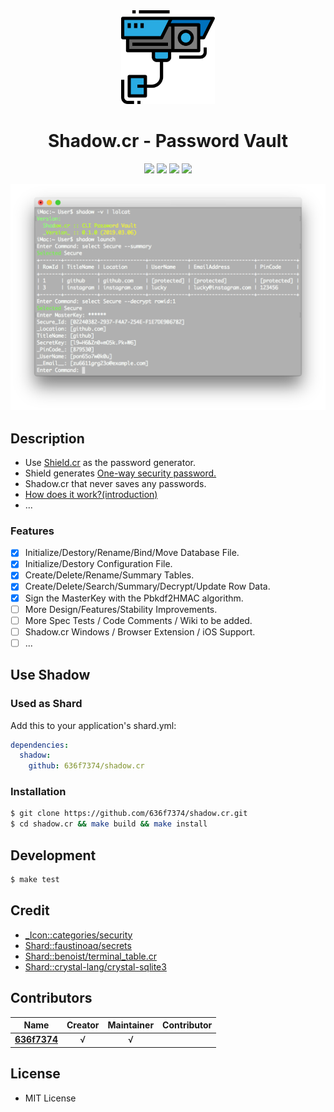 <div align = "center"><img src="images/icon.png" width="150" height="150" /></div>

<div align = "center">
  <h1>Shadow.cr - Password Vault</h1>
</div>

<p align="center">
  <a href="https://crystal-lang.org">
    <img src="https://img.shields.io/badge/built%20with-crystal-000000.svg" /></a>
  <a href="https://travis-ci.org/636f7374/shadow.cr">
    <img src="https://api.travis-ci.org/636f7374/shadow.cr.svg" /></a>
  <a href="https://github.com/636f7374/shadow.cr/releases">
    <img src="https://img.shields.io/github/release/636f7374/shadow.cr.svg" /></a>
  <a href="https://github.com/636f7374/shadow.cr/blob/master/license">
  	<img src="https://img.shields.io/github/license/636f7374/shadow.cr.svg"></a>
</p>

<div align = "center"><a href="https://asciinema.org/a/"><img src="images/terminal.png"></a></div>

## Description
* Use [Shield.cr](https://github.com/636f7374/shield.cr) as the password generator.
* Shield generates [One-way security password.](https://en.wikipedia.org/wiki/One-way_compression_function)
* Shadow.cr that never saves any passwords.
* [How does it work?(introduction)](docs/workflow.png)
* ...

### Features
- [X] Initialize/Destory/Rename/Bind/Move Database File.
- [X] Initialize/Destory Configuration File.
- [X] Create/Delete/Rename/Summary Tables.
- [X] Create/Delete/Search/Summary/Decrypt/Update Row Data.
- [X] Sign the MasterKey with the Pbkdf2HMAC algorithm.
- [ ] More Design/Features/Stability Improvements.
- [ ] More Spec Tests / Code Comments / Wiki to be added.
- [ ] Shadow.cr Windows / Browser Extension / iOS Support.
- [ ] ...

## Use Shadow

### Used as Shard
Add this to your application's shard.yml:
```yaml
dependencies:
  shadow:
    github: 636f7374/shadow.cr
```

### Installation
```bash
$ git clone https://github.com/636f7374/shadow.cr.git
$ cd shadow.cr && make build && make install
```

## Development
```bash
$ make test
```

## Credit
* [\_Icon::categories/security](https://www.flaticon.com/packs/security-62)
* [Shard::faustinoaq/secrets](https://github.com/faustinoaq/secrets)
* [Shard::benoist/terminal_table.cr](https://github.com/benoist/terminal_table.cr)
* [Shard::crystal-lang/crystal-sqlite3](https://github.com/crystal-lang/crystal-sqlite3)

## Contributors
|Name|Creator|Maintainer|Contributor|
|:---:|:---:|:---:|:---:|
|**[636f7374](https://github.com/636f7374)**|√|√||

## License
* MIT License